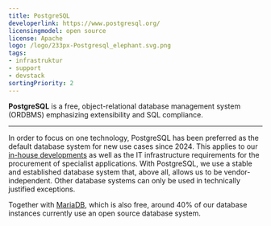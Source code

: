 ```yaml
---
title: PostgreSQL
developerlink: https://www.postgresql.org/
licensingmodel: open source
license: Apache
logo: /logo/233px-Postgresql_elephant.svg.png
tags:
- infrastruktur
- support
- devstack
sortingPriority: 2
---
```

__PostgreSQL__ is a free, object-relational database management system (ORDBMS) emphasizing extensibility and SQL compliance.


---

In order to focus on one technology, PostgreSQL has been preferred as the default database system for new use cases since 2024.
This applies to our [in-house developments](/publish) as well as the IT infrastructure requirements for the procurement of specialist applications.
With PostgreSQL, we use a stable and established database system that, above all, allows us to be vendor-independent.
Other database systems can only be used in technically justified exceptions.

Together with [MariaDB](mariadb), which is also free, around 40% of our database instances currently use an open source database system.
